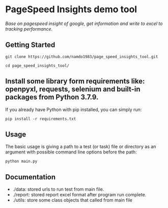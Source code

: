 # PageSpeed Insights demo tool
*Base on pagespeed insight of google, get information and write to excel to tracking performance.*


## Getting Started
`git clone https://github.com/namdo1983/page_speed_insights_tool.git`

`cd page_speed_insights_tool/`


## Install some library form requirements like: openpyxl, requests, selenium and built-in packages from Python 3.7.9.

If you already have Python with pip installed, you can simply run:

`pip install -r requirements.txt`


## Usage

The basic usage is giving a path to a test (or task) file or directory as an argument with possible command line options before the path:

`python main.py`


## Documentation

- ./data: stored urls to run test from main file.
- ./report: stored report excel format after program run complete.
- ./utils: store some class objects that called from main file
